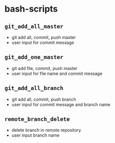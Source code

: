 # bash-scripts
## `git_add_all_master`
- git add all, commit, push master
- user input for commit message

## `git_add_one_master`
- git add file, commit, push master
- user input for file name and commit message

## `git_add_all_branch`
- git add all, commit, push branch
- user input for commit message and branch name

## `remote_branch_delete`
- delete branch in remote repository
- user input branch name
